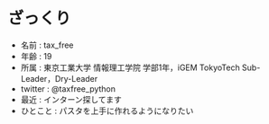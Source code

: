 # ざっくり
- 名前 : tax_free
- 年齢 : 19
- 所属 : 東京工業大学 情報理工学院 学部1年，iGEM TokyoTech Sub-Leader，Dry-Leader
- twitter : @taxfree_python
- 最近 : インターン探してます
- ひとこと : パスタを上手に作れるようになりたい

